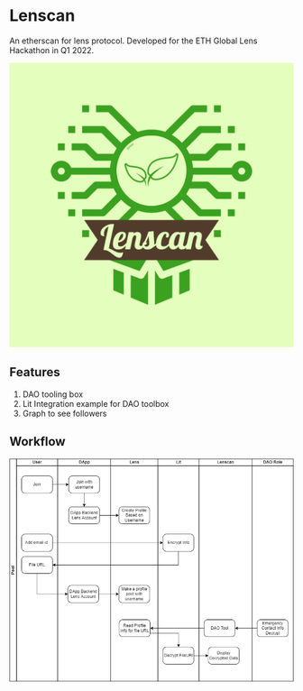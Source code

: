 # Lenscan

An etherscan for lens protocol. Developed for the ETH Global Lens Hackathon in Q1 2022.

![image info](./logo.png) 

## Features
1. DAO tooling box
2. Lit Integration example for DAO toolbox
3. Graph to see followers


## Workflow 

![Workflow](./lenscan.png) 
